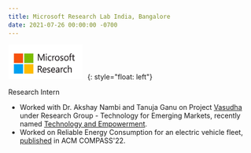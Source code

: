 ```yaml
---
title: Microsoft Research Lab India, Bangalore 
date: 2021-07-26 00:00:00 -0700
---
```

<style type="text/css"> 
.padded img { 
  padding-right: 6em; 
} 
</style>

<img class="padded" src="../images/ms_logo_cam.png" width = 150 height=70 style="margin: 1px 10px 1px 1px;">{: style="float: left"}

Research Intern
- Worked with Dr. Akshay Nambi and Tanuja Ganu on Project [Vasudha](https://www.microsoft.com/en-us/research/project/vasudha/) under Research Group - Technology for Emerging Markets, recently named [Technology and Empowerment](https://www.microsoft.com/en-us/research/theme/technology-and-empowerment/).
- Worked on Reliable Energy Consumption for an electric vehicle fleet, [published](../_publications/2015-10-01-paper-title-number-3.md) in ACM COMPASS'22.
